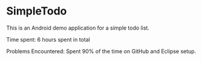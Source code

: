 SimpleTodo
==========

This is an Android demo application for a simple todo list.

Time spent: 6 hours spent in total

Problems Encountered: Spent 90% of the time on GitHub and Eclipse setup.

